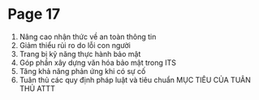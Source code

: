# Page 17


1.  Nâng cao nhận thức về an toàn thông tin
2.  Giảm thiểu rủi ro do lỗi con người
3.  Trang bị kỹ năng thực hành bảo mật
4.  Góp phần xây dựng văn hóa bảo mật trong ITS
5.  Tăng khả năng phản ứng khi có sự cố
6.  Tuân thủ các quy định pháp luật và tiêu chuẩn MỤC TIÊU CỦA TUÂN THỦ ATTT 
